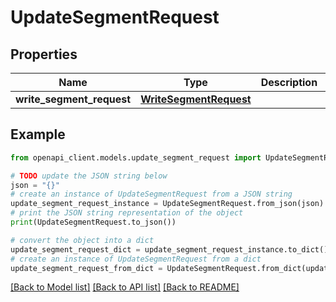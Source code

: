 # UpdateSegmentRequest


## Properties

Name | Type | Description | Notes
------------ | ------------- | ------------- | -------------
**write_segment_request** | [**WriteSegmentRequest**](WriteSegmentRequest.md) |  | 

## Example

```python
from openapi_client.models.update_segment_request import UpdateSegmentRequest

# TODO update the JSON string below
json = "{}"
# create an instance of UpdateSegmentRequest from a JSON string
update_segment_request_instance = UpdateSegmentRequest.from_json(json)
# print the JSON string representation of the object
print(UpdateSegmentRequest.to_json())

# convert the object into a dict
update_segment_request_dict = update_segment_request_instance.to_dict()
# create an instance of UpdateSegmentRequest from a dict
update_segment_request_from_dict = UpdateSegmentRequest.from_dict(update_segment_request_dict)
```
[[Back to Model list]](../README.md#documentation-for-models) [[Back to API list]](../README.md#documentation-for-api-endpoints) [[Back to README]](../README.md)


